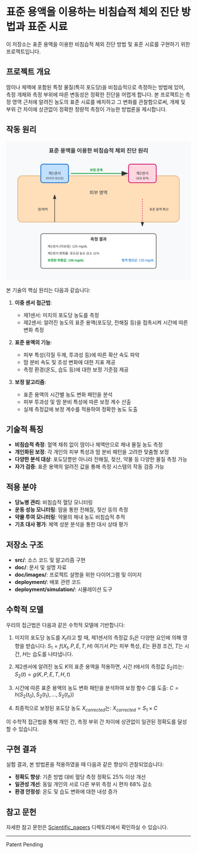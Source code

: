 # 표준 용액을 이용하는 비침습적 체외 진단 방법과 표준 시료

이 저장소는 표준 용액을 이용한 비침습적 체외 진단 방법 및 표준 시료를 구현하기 위한 프로젝트입니다.

## 프로젝트 개요

땀이나 체액에 포함된 특정 물질(특히 포도당)을 비침습적으로 측정하는 방법에 있어, 측정 개체와 측정 부위에 따른 변동성은 정확한 진단을 어렵게 합니다. 본 프로젝트는 측정 영역 근처에 알려진 농도의 표준 시료를 배치하고 그 변화를 관찰함으로써, 개체 및 부위 간 차이에 상관없이 정확한 정량적 측정이 가능한 방법론을 제시합니다.

## 작동 원리

![표준 용액 기반 측정 보정 원리](./doc/images/standard_solution_principle.svg)

본 기술의 핵심 원리는 다음과 같습니다:

1. **이중 센서 접근법**: 
   - 제1센서: 미지의 포도당 농도를 측정
   - 제2센서: 알려진 농도의 표준 용액(포도당, 전해질 등)을 접촉시켜 시간에 따른 변화 측정

2. **표준 용액의 기능**:
   - 피부 특성(각질 두께, 투과성 등)에 따른 확산 속도 파악
   - 땀 분비 속도 및 조성 변화에 대한 지표 제공
   - 측정 환경(온도, 습도 등)에 대한 보정 기준점 제공

3. **보정 알고리즘**:
   - 표준 용액의 시간별 농도 변화 패턴을 분석
   - 피부 투과성 및 땀 분비 특성에 따른 보정 계수 산출
   - 실제 측정값에 보정 계수를 적용하여 정확한 농도 도출

## 기술적 특징

- **비침습적 측정**: 혈액 채취 없이 땀이나 체액만으로 체내 물질 농도 측정
- **개인화된 보정**: 각 개인의 피부 특성과 땀 분비 패턴을 고려한 맞춤형 보정
- **다양한 분석 대상**: 포도당뿐만 아니라 전해질, 젖산, 약물 등 다양한 물질 측정 가능
- **자가 검증**: 표준 용액의 알려진 값을 통해 측정 시스템의 작동 검증 가능

## 적용 분야

- **당뇨병 관리**: 비침습적 혈당 모니터링
- **운동 성능 모니터링**: 땀을 통한 전해질, 젖산 등의 측정
- **약물 투여 모니터링**: 약물의 체내 농도 비침습적 추적
- **기초 대사 평가**: 체액 성분 분석을 통한 대사 상태 평가

## 저장소 구조

- **src/**: 소스 코드 및 알고리즘 구현
- **doc/**: 문서 및 설명 자료
- **doc/images/**: 프로젝트 설명을 위한 다이어그램 및 이미지
- **deployment/**: 배포 관련 코드
- **deployment/simulation/**: 시뮬레이션 도구

## 수학적 모델

우리의 접근법은 다음과 같은 수학적 모델에 기반합니다:

1. 미지의 포도당 농도를 $X_t$라고 할 때, 제1센서의 측정값 $S_1$은 다양한 요인에 의해 영향을 받습니다:
   $S_1 = f(X_t, P, E, T, H)$
   여기서 $P$는 피부 특성, $E$는 환경 조건, $T$는 시간, $H$는 습도를 나타냅니다.

2. 제2센서에 알려진 농도 $K$의 표준 용액을 적용하면, 시간 $t$에서의 측정값 $S_2(t)$는:
   $S_2(t) = g(K, P, E, T, H, t)$

3. 시간에 따른 표준 용액의 농도 변화 패턴을 분석하여 보정 함수 $C$를 도출:
   $C = h(S_2(t_0), S_2(t_1), ..., S_2(t_n))$

4. 최종적으로 보정된 포도당 농도 $X_{corrected}$는:
   $X_{corrected} = S_1 \times C$

이 수학적 접근법을 통해 개인 간, 측정 부위 간 차이에 상관없이 일관된 정확도를 달성할 수 있습니다.

## 구현 결과

실험 결과, 본 방법론을 적용하였을 때 다음과 같은 향상이 관찰되었습니다:

- **정확도 향상**: 기존 방법 대비 혈당 측정 정확도 25% 이상 개선
- **일관성 개선**: 동일 개인의 서로 다른 부위 측정 시 편차 68% 감소
- **환경 안정성**: 온도 및 습도 변화에 대한 내성 증가

## 참고 문헌

자세한 참고 문헌은 [Scientific_papers](./Scientific_papers) 디렉토리에서 확인하실 수 있습니다.

---

Patent Pending